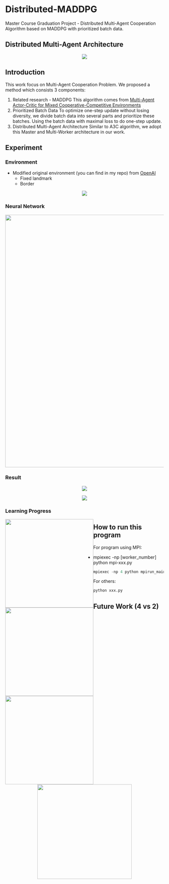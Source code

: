 # Distributed-MADDPG
Master Course Graduation Project - Distributed Multi-Agent Cooperation Algorithm based on MADDPG with prioritized batch data.

## Distributed Multi-Agent Architecture
<p align="center">
  <img src="https://github.com/namidairo777/Distributed-MADDPG/blob/master/imgs/architecture.png">
</p>

## Introduction
This work focus on Multi-Agent Cooperation Problem. We proposed a method which consists 3 components:
1. Related research - MADDPG
This algorithm comes from [Multi-Agent Actor-Critic for Mixed Cooperative-Competitive Environments](https://arxiv.org/pdf/1706.02275.pdf)
2. Prioritized Batch Data
To optimize one-step update without losing diversity, we divide batch data into several parts and prioritize these batches. Using the batch data with maximal loss to do one-step update.
3. Distributed Multi-Agent Architecture
Similar to A3C algorithm, we adopt this Master and Multi-Worker architecture in our work.

## Experiment
### Environment
- Modified original environment (you can find in my repo) from [OpenAI](https://github.com/openai/multiagent-particle-envs)
	- Fixed landmark
	- Border
<p align="center">
  <img src="https://github.com/namidairo777/Distributed-MADDPG/blob/master/imgs/env.png">
</p>

### Neural Network
<p align="center">
  <img width="800" src="https://github.com/namidairo777/Distributed-MADDPG/blob/master/imgs/network.PNG">
</p>

### Result 
<p align="center">
  <img src="https://github.com/namidairo777/Distributed-MADDPG/blob/master/imgs/result_curve.png">
</p>
<p align="center">
  <img src="https://github.com/namidairo777/Distributed-MADDPG/blob/master/imgs/result_table.PNG">
</p>

### Learning Progress
<p align="center">
  <div style="float:left">
    <img width="280" src="https://github.com/namidairo777/Distributed-MADDPG/blob/master/imgs/ddpg_slow_gif.gif">
  </div>
  <div style="float:left">
    <img width="280" src="https://github.com/namidairo777/Distributed-MADDPG/blob/master/imgs/maddpg_slow_gif.gif">
  </div>
  <div style="float:left">
    <img width="280" src="https://github.com/namidairo777/Distributed-MADDPG/blob/master/imgs/proposed_slow_gif.gif">
  </div>
</p>

## How to run this program
For program using MPI:
- mpiexec -np [worker_number] python mpi-xxx.py
```python
mpiexec -np 4 python mpirun_main.py
```
For others:
```python
python xxx.py
```

## Future Work (4 vs 2)
<p align="center">
  <img width="300" src="https://github.com/namidairo777/Distributed-MADDPG/blob/master/imgs/4vs2_slow_gif.gif">
</p>